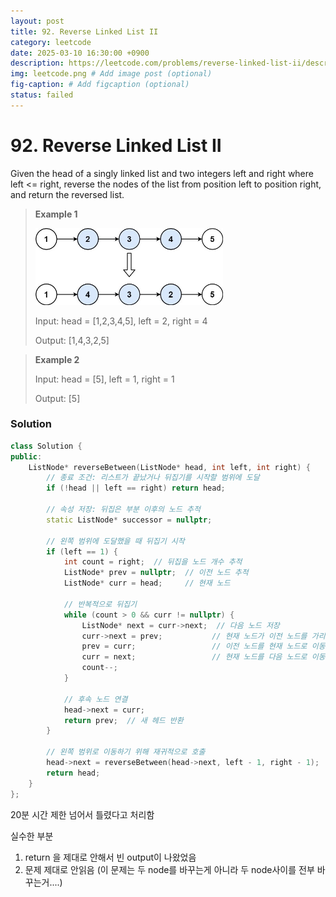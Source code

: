 ```yaml
---
layout: post
title: 92. Reverse Linked List II
category: leetcode
date: 2025-03-10 16:30:00 +0900
description: https://leetcode.com/problems/reverse-linked-list-ii/description/?envType=study-plan-v2&envId=top-interview-150
img: leetcode.png # Add image post (optional)
fig-caption: # Add figcaption (optional)
status: failed
---
```


# 92. Reverse Linked List II 

Given the head of a singly linked list and two integers left and right where left <= right, reverse the nodes of the list from position left to position right, and return the reversed list.

 

> **Example 1**
>
> <img src="../imgs/rev2ex2.jpg" alt="rev2ex2" width="300"/>
> 
> Input: head = [1,2,3,4,5], left = 2, right = 4
> 
> Output: [1,4,3,2,5]


> **Example 2**
> 
> Input: head = [5], left = 1, right = 1
> 
> Output: [5]


### Solution
```cpp
class Solution {
public:
    ListNode* reverseBetween(ListNode* head, int left, int right) {
        // 종료 조건: 리스트가 끝났거나 뒤집기를 시작할 범위에 도달
        if (!head || left == right) return head;

        // 속성 저장: 뒤집은 부분 이후의 노드 추적
        static ListNode* successor = nullptr;

        // 왼쪽 범위에 도달했을 때 뒤집기 시작
        if (left == 1) {
            int count = right;  // 뒤집을 노드 개수 추적
            ListNode* prev = nullptr;  // 이전 노드 추적
            ListNode* curr = head;     // 현재 노드
            
            // 반복적으로 뒤집기
            while (count > 0 && curr != nullptr) {
                ListNode* next = curr->next;  // 다음 노드 저장
                curr->next = prev;           // 현재 노드가 이전 노드를 가리키도록 설정
                prev = curr;                 // 이전 노드를 현재 노드로 이동
                curr = next;                 // 현재 노드를 다음 노드로 이동
                count--;
            }
            
            // 후속 노드 연결
            head->next = curr;
            return prev;  // 새 헤드 반환
        }

        // 왼쪽 범위로 이동하기 위해 재귀적으로 호출
        head->next = reverseBetween(head->next, left - 1, right - 1);
        return head;
    }
};
```

20분 시간 제한 넘어서 틀렸다고 처리함

실수한 부분
1. return 을 제대로 안해서 빈 output이 나왔었음
2. 문제 제대로 안읽음 (이 문제는 두 node를 바꾸는게 아니라 두 node사이를 전부 바꾸는거....)